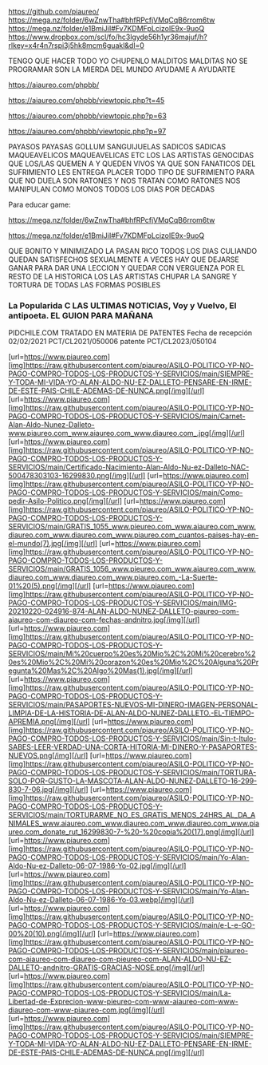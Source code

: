 https://github.com/piaureo/
https://mega.nz/folder/6wZnwTha#bhfRPcfjVMqCqB6rrom6tw
https://mega.nz/folder/e1BmiJiI#Fv7KDMFpLcizoIE9x-9uoQ
https://www.dropbox.com/scl/fo/hc3lgyde56h1yr36majuf/h?rlkey=x4r4n7rspi3j5hk8mcm6guakl&dl=0


TENGO QUE HACER TODO YO CHUPENLO MALDITOS MALDITAS NO SE PROGRAMAR SON LA MIERDA DEL MUNDO AYUDAME A AYUDARTE

https://aiaureo.com/phpbb/

https://aiaureo.com/phpbb/viewtopic.php?t=45

https://aiaureo.com/phpbb/viewtopic.php?p=63

https://aiaureo.com/phpbb/viewtopic.php?p=97

PAYASOS PAYASAS GOLLUM SANGUIJUELAS SADICOS SADICAS MAQUEAVELICOS MAQUEAVELICAS ETC LOS LAS ARTISTAS GENOCIDAS QUE LOS/LAS QUEMEN A Y QUEDEN VIVOS YA QUE SON FANATICOS DEL SUFRIMIENTO LES ENTREGA PLACER TODO TIPO DE SUFRIMIENTO PARA QUE NO DUELA SON RATONES Y NOS TRATAN COMO RATONES NOS MANIPULAN COMO MONOS TODOS LOS DIAS POR DECADAS

Para educar game:

https://mega.nz/folder/6wZnwTha#bhfRPcfjVMqCqB6rrom6tw

https://mega.nz/folder/e1BmiJiI#Fv7KDMFpLcizoIE9x-9uoQ

QUE BONITO Y MINIMIZADO LA PASAN RICO TODOS LOS DIAS CULIANDO QUEDAN SATISFECHOS SEXUALMENTE
A VECES HAY QUE DEJARSE GANAR PARA DAR UNA LECCION Y QUEDAR CON VERGUENZA POR EL RESTO DE LA HISTORICA
LOS LAS ARTISTAS CHUPAR LA SANGRE Y TORTURA DE TODAS LAS FORMAS POSIBLES
### La Popularida C LAS ULTIMAS NOTICIAS, Voy y Vuelvo, El antipoeta. EL GUION PARA MAÑANA ###
PIDCHILE.COM TRATADO EN MATERIA DE PATENTES Fecha de recepción 02/02/2021 PCT/CL2021/050006 patente PCT/CL2023/050104


[url=https://www.piaureo.com][img]https://raw.githubusercontent.com/piaureo/ASILO-POLITICO-YP-NO-PAGO-COMPRO-TODOS-LOS-PRODUCTOS-Y-SERVICIOS/main/SIEMPRE-Y-TODA-MI-VIDA-YO-ALAN-ALDO-NU-EZ-DALLETO-PENSARE-EN-IRME-DE-ESTE-PAIS-CHILE-ADEMAS-DE-NUNCA.png[/img][/url]
[url=https://www.piaureo.com][img]https://raw.githubusercontent.com/piaureo/ASILO-POLITICO-YP-NO-PAGO-COMPRO-TODOS-LOS-PRODUCTOS-Y-SERVICIOS/main/Carnet-Alan-Aldo-Nunez-Dalleto-www.piaureo.com_www.aiaureo.com_www.diaureo.com_.jpg[/img][/url]
[url=https://www.piaureo.com][img]https://raw.githubusercontent.com/piaureo/ASILO-POLITICO-YP-NO-PAGO-COMPRO-TODOS-LOS-PRODUCTOS-Y-SERVICIOS/main/Certificado-Nacimiento-Alan-Aldo-Nu-ez-Dalleto-NAC-500478303103-16299830.png[/img][/url]
[url=https://www.piaureo.com][img]https://raw.githubusercontent.com/piaureo/ASILO-POLITICO-YP-NO-PAGO-COMPRO-TODOS-LOS-PRODUCTOS-Y-SERVICIOS/main/Como-pedir-Asilo-Politico.png[/img][/url]
[url=https://www.piaureo.com][img]https://raw.githubusercontent.com/piaureo/ASILO-POLITICO-YP-NO-PAGO-COMPRO-TODOS-LOS-PRODUCTOS-Y-SERVICIOS/main/GRATIS_1055_www.pieureo.com_www.aiaureo.com_www.diaureo.com_www.diaureo.com_www.piaureo.com_cuantos-paises-hay-en-el-mundo(7).jpg[/img][/url]
[url=https://www.piaureo.com][img]https://raw.githubusercontent.com/piaureo/ASILO-POLITICO-YP-NO-PAGO-COMPRO-TODOS-LOS-PRODUCTOS-Y-SERVICIOS/main/GRATIS_1056_www.pieureo.com_www.aiaureo.com_www.diaureo.com_www.diaureo.com_www.piaureo.com_-La-Suerte-01%20(5).png[/img][/url]
[url=https://www.piaureo.com][img]https://raw.githubusercontent.com/piaureo/ASILO-POLITICO-YP-NO-PAGO-COMPRO-TODOS-LOS-PRODUCTOS-Y-SERVICIOS/main/IMG-20210220-024916-874-ALAN-ALDO-NUNEZ-DALLETO-piaureo-com-aiaureo-com-diaureo-com-fechas-andnitro.jpg[/img][/url]
[url=https://www.piaureo.com][img]https://raw.githubusercontent.com/piaureo/ASILO-POLITICO-YP-NO-PAGO-COMPRO-TODOS-LOS-PRODUCTOS-Y-SERVICIOS/main/Mi%20cuerpo%20es%20Mio%2C%20Mi%20cerebro%20es%20Mio%2C%20Mi%20corazon%20es%20Mio%2C%20Alguna%20Pregunta%20Mas%2C%20Algo%20Mas(1).jpg[/img][/url]
[url=https://www.piaureo.com][img]https://raw.githubusercontent.com/piaureo/ASILO-POLITICO-YP-NO-PAGO-COMPRO-TODOS-LOS-PRODUCTOS-Y-SERVICIOS/main/PASAPORTES-NUEVOS-MI-DINERO-IMAGEN-PERSONAL-LIMPIA-DE-LA-HISTORIA-DE-ALAN-ALDO-NUNEZ-DALLETO.-EL-TIEMPO-APREMIA.png[/img][/url]
[url=https://www.piaureo.com][img]https://raw.githubusercontent.com/piaureo/ASILO-POLITICO-YP-NO-PAGO-COMPRO-TODOS-LOS-PRODUCTOS-Y-SERVICIOS/main/Sin-t-Itulo-SABES-LEER-VERDAD-UNA-CORTA-HITORIA-MI-DINERO-Y-PASAPORTES-NUEVOS.png[/img][/url]
[url=https://www.piaureo.com][img]https://raw.githubusercontent.com/piaureo/ASILO-POLITICO-YP-NO-PAGO-COMPRO-TODOS-LOS-PRODUCTOS-Y-SERVICIOS/main/TORTURA-SOLO-POR-GUSTO-LA-MASCOTA-ALAN-ALDO-NUNEZ-DALLETO-16-299-830-7-06.jpg[/img][/url]
[url=https://www.piaureo.com][img]https://raw.githubusercontent.com/piaureo/ASILO-POLITICO-YP-NO-PAGO-COMPRO-TODOS-LOS-PRODUCTOS-Y-SERVICIOS/main/TORTURARME_NO_ES_GRATIS_MENOS_24HRS_AL_DA_ANIMALES_www.aiaureo.com_www.diaureo.com_www.diaureo.com_www.piaureo.com_donate_rut_16299830-7-%20-%20copia%20(17).png[/img][/url]
[url=https://www.piaureo.com][img]https://raw.githubusercontent.com/piaureo/ASILO-POLITICO-YP-NO-PAGO-COMPRO-TODOS-LOS-PRODUCTOS-Y-SERVICIOS/main/Yo-Alan-Aldo-Nu-ez-Dalleto-06-07-1986-Yo-02.jpg[/img][/url]
[url=https://www.piaureo.com][img]https://raw.githubusercontent.com/piaureo/ASILO-POLITICO-YP-NO-PAGO-COMPRO-TODOS-LOS-PRODUCTOS-Y-SERVICIOS/main/Yo-Alan-Aldo-Nu-ez-Dalleto-06-07-1986-Yo-03.webp[/img][/url]
[url=https://www.piaureo.com][img]https://raw.githubusercontent.com/piaureo/ASILO-POLITICO-YP-NO-PAGO-COMPRO-TODOS-LOS-PRODUCTOS-Y-SERVICIOS/main/e-L-e-GO-00%20(10).png[/img][/url]
[url=https://www.piaureo.com][img]https://raw.githubusercontent.com/piaureo/ASILO-POLITICO-YP-NO-PAGO-COMPRO-TODOS-LOS-PRODUCTOS-Y-SERVICIOS/main/piaureo-com-aiaureo-com-diaureo-com-pieureo-com-ALAN-ALDO-NU-EZ-DALLETO-andnitro-GRATIS-GRACIAS-NOSE.png[/img][/url]
[url=https://www.piaureo.com][img]https://raw.githubusercontent.com/piaureo/ASILO-POLITICO-YP-NO-PAGO-COMPRO-TODOS-LOS-PRODUCTOS-Y-SERVICIOS/main/La-Libertad-de-Exprecion-www-pieureo-com-www-aiaureo-com-www-diaureo-com-www-piaureo-com.jpg[/img][/url]
[url=https://www.piaureo.com][img]https://raw.githubusercontent.com/piaureo/ASILO-POLITICO-YP-NO-PAGO-COMPRO-TODOS-LOS-PRODUCTOS-Y-SERVICIOS/main/SIEMPRE-Y-TODA-MI-VIDA-YO-ALAN-ALDO-NU-EZ-DALLETO-PENSARE-EN-IRME-DE-ESTE-PAIS-CHILE-ADEMAS-DE-NUNCA.png[/img][/url]
